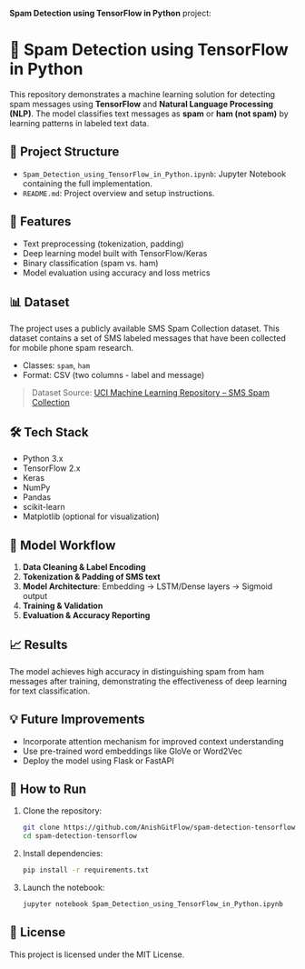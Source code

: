 **Spam Detection using TensorFlow in Python** project:

# 📧 Spam Detection using TensorFlow in Python

This repository demonstrates a machine learning solution for detecting spam messages using **TensorFlow** and **Natural Language Processing (NLP)**. The model classifies text messages as **spam** or **ham (not spam)** by learning patterns in labeled text data.

## 📂 Project Structure

- `Spam_Detection_using_TensorFlow_in_Python.ipynb`: Jupyter Notebook containing the full implementation.
- `README.md`: Project overview and setup instructions.

## 🚀 Features

- Text preprocessing (tokenization, padding)
- Deep learning model built with TensorFlow/Keras
- Binary classification (spam vs. ham)
- Model evaluation using accuracy and loss metrics

## 📊 Dataset

The project uses a publicly available SMS Spam Collection dataset. This dataset contains a set of SMS labeled messages that have been collected for mobile phone spam research.

- Classes: `spam`, `ham`
- Format: CSV (two columns - label and message)

> Dataset Source: [UCI Machine Learning Repository – SMS Spam Collection](https://github.com/AnishGitFlow/NLP-MiniProject-SpamDetection/blob/main/emails.csv)

## 🛠️ Tech Stack

- Python 3.x
- TensorFlow 2.x
- Keras
- NumPy
- Pandas
- scikit-learn
- Matplotlib (optional for visualization)

## 🧪 Model Workflow

1. **Data Cleaning & Label Encoding**
2. **Tokenization & Padding of SMS text**
3. **Model Architecture**: Embedding → LSTM/Dense layers → Sigmoid output
4. **Training & Validation**
5. **Evaluation & Accuracy Reporting**

## 📈 Results

The model achieves high accuracy in distinguishing spam from ham messages after training, demonstrating the effectiveness of deep learning for text classification.

## 💡 Future Improvements

- Incorporate attention mechanism for improved context understanding
- Use pre-trained word embeddings like GloVe or Word2Vec
- Deploy the model using Flask or FastAPI

## 📌 How to Run

1. Clone the repository:
   ```bash
   git clone https://github.com/AnishGitFlow/spam-detection-tensorflow.git
   cd spam-detection-tensorflow
   ```

2. Install dependencies:
   ```bash
   pip install -r requirements.txt
   ```

3. Launch the notebook:
   ```bash
   jupyter notebook Spam_Detection_using_TensorFlow_in_Python.ipynb
   ```

## 📜 License

This project is licensed under the MIT License.
